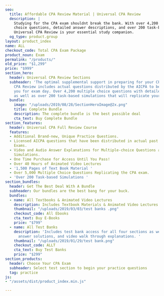 ```yaml
---
seo:
  title: Affordable CPA Review Material | Universal CPA Review
  description: |
    Studying for the CPA exam shouldnt break the bank. With over 4,200 multiple
    choice questions, detailed answer descriptions, and over 200 task-based simulations replicating your real exam experience,
    Universal CPA Review is your essential study companion.
  og_type: product.group
layout: product_index
name: ALL
checkout_code: Total CPA Exam Package
product_noun: Exam
permalink: "/products/"
old_price: "$1,299"
price: "$999"
section_hero:
  header: Universal CPA Review Sections
  subheader: 'The optimal supplemental support in preparing for your CPA exam. Universal
    CPA Review includes actual questions distributed by the AICPA to better prepare
    you for exam day. Over 4,200 multiple choice questions with detailed answer descriptions
    as well as over 200 task-based simulations that will replicate your exam experience. '
  bundle:
    image: "/uploads/2019/08/28/SectionHeroImage@2x.png"
    title: Complete Bundle
    description: The complete bundle is the best possible deal
    cta_text: Buy Complete Bundle
section_features:
  header: Universal CPA Full Review Course
  features:
  - Additional Brand-new, Unique Practice Questions.
  - Licensed AICPA questions that have been distributed in actual past Uniform CPA
    Exams.
  - Video and Audio Answer Explanations for Multiple-choice Questions and Task-based
    Simulations.
  - One Time Purchase for Access Until You Pass!
  - Over 40 Hours of Animated Video Lectures
  - '1,500 Pages of Text Book Material '
  - Over 5,000 Multiple Choice Questions Replicating the CPA exam.
  - 'Over 200 Task-based Simulations '
section_bundles:
  header: Get The Best Deal With A Bundle
  subheader: Our bundles are the best bang for your buck.
  bundles:
  - name: All Textbooks & Animated Video Lectures
    description: Includes Textbook Materials & Animated Video Lectures for All Sections
    thumbnail: "/uploads/2019/03/03/test banks .png"
    checkout_code: All Ebooks
    cta_text: Buy E-Books
    price: "$799"
  - name: All Test Banks
    description: 'Includes test bank access for all four sections as well as detailed
      answer solutions, and video walk through explanations. '
    thumbnail: "/uploads/2019/01/29/test bank.png"
    checkout_code: ALLT
    cta_text: Buy Test Banks
    price: "$299"
section_products:
  header: Choose Your CPA Exam
  subheader: Select test section to begin your practice questions
  tag: practice
js:
- "/assets/dist/product_index.min.js"

---
```

